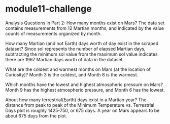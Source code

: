 # module11-challenge

Analysis Questions in Part 2:
How many months exist on Mars?
The data set contains measurements from 12 Martian months, and indicated by the value counts of measurements organized by month.

How many Martian (and not Earth) days worth of day exist in the scraped dataset?
Since sol represents the number of elapsed Martian days, subtracting the minimum sol value from the maximum sol value indicates there are 1967 Martian days worth of data in the dataset.

What are the coldest and warmest months on Mars (at the location of Curiosity)?
Month 3 is the coldest, and Month 8 is the warmest.

Which months have the lowest and highest atmospheric pressure on Mars?
Month 9 has the highest atmospheric pressure, and Month 6 has the lowest.

About how many terrestrial(Earth) days exist in a Martian year?
The distance from peak to peak of the Minimum Temperature vs. Terrestrial Days plot is roughly 1425-750, or 675 days. A year on Mars appears to be about 675 days from the plot. 